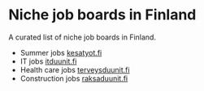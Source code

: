 # Niche job boards in Finland
A curated list of niche job boards in Finland.

 - Summer jobs [kesatyot.fi](https://kesatyot.fi)
 - IT jobs [itduunit.fi](https://itduunit.fi)
 - Health care jobs [terveysduunit.fi](https://terveysduunit.fi)
 - Construction jobs [raksaduunit.fi](https://raksaduunit.fi)
